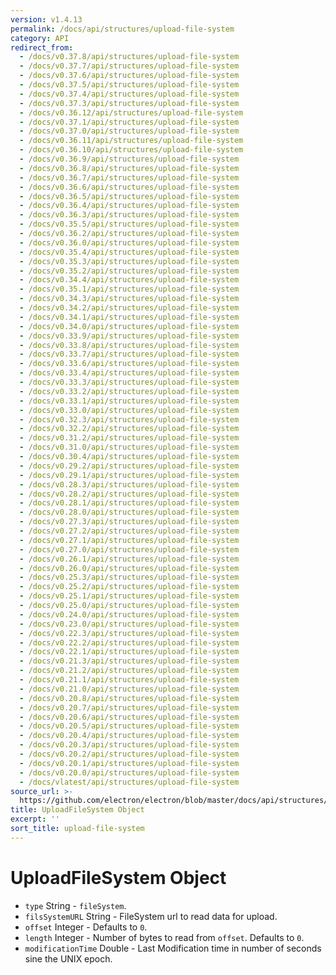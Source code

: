 ```yaml
---
version: v1.4.13
permalink: /docs/api/structures/upload-file-system
category: API
redirect_from:
  - /docs/v0.37.8/api/structures/upload-file-system
  - /docs/v0.37.7/api/structures/upload-file-system
  - /docs/v0.37.6/api/structures/upload-file-system
  - /docs/v0.37.5/api/structures/upload-file-system
  - /docs/v0.37.4/api/structures/upload-file-system
  - /docs/v0.37.3/api/structures/upload-file-system
  - /docs/v0.36.12/api/structures/upload-file-system
  - /docs/v0.37.1/api/structures/upload-file-system
  - /docs/v0.37.0/api/structures/upload-file-system
  - /docs/v0.36.11/api/structures/upload-file-system
  - /docs/v0.36.10/api/structures/upload-file-system
  - /docs/v0.36.9/api/structures/upload-file-system
  - /docs/v0.36.8/api/structures/upload-file-system
  - /docs/v0.36.7/api/structures/upload-file-system
  - /docs/v0.36.6/api/structures/upload-file-system
  - /docs/v0.36.5/api/structures/upload-file-system
  - /docs/v0.36.4/api/structures/upload-file-system
  - /docs/v0.36.3/api/structures/upload-file-system
  - /docs/v0.35.5/api/structures/upload-file-system
  - /docs/v0.36.2/api/structures/upload-file-system
  - /docs/v0.36.0/api/structures/upload-file-system
  - /docs/v0.35.4/api/structures/upload-file-system
  - /docs/v0.35.3/api/structures/upload-file-system
  - /docs/v0.35.2/api/structures/upload-file-system
  - /docs/v0.34.4/api/structures/upload-file-system
  - /docs/v0.35.1/api/structures/upload-file-system
  - /docs/v0.34.3/api/structures/upload-file-system
  - /docs/v0.34.2/api/structures/upload-file-system
  - /docs/v0.34.1/api/structures/upload-file-system
  - /docs/v0.34.0/api/structures/upload-file-system
  - /docs/v0.33.9/api/structures/upload-file-system
  - /docs/v0.33.8/api/structures/upload-file-system
  - /docs/v0.33.7/api/structures/upload-file-system
  - /docs/v0.33.6/api/structures/upload-file-system
  - /docs/v0.33.4/api/structures/upload-file-system
  - /docs/v0.33.3/api/structures/upload-file-system
  - /docs/v0.33.2/api/structures/upload-file-system
  - /docs/v0.33.1/api/structures/upload-file-system
  - /docs/v0.33.0/api/structures/upload-file-system
  - /docs/v0.32.3/api/structures/upload-file-system
  - /docs/v0.32.2/api/structures/upload-file-system
  - /docs/v0.31.2/api/structures/upload-file-system
  - /docs/v0.31.0/api/structures/upload-file-system
  - /docs/v0.30.4/api/structures/upload-file-system
  - /docs/v0.29.2/api/structures/upload-file-system
  - /docs/v0.29.1/api/structures/upload-file-system
  - /docs/v0.28.3/api/structures/upload-file-system
  - /docs/v0.28.2/api/structures/upload-file-system
  - /docs/v0.28.1/api/structures/upload-file-system
  - /docs/v0.28.0/api/structures/upload-file-system
  - /docs/v0.27.3/api/structures/upload-file-system
  - /docs/v0.27.2/api/structures/upload-file-system
  - /docs/v0.27.1/api/structures/upload-file-system
  - /docs/v0.27.0/api/structures/upload-file-system
  - /docs/v0.26.1/api/structures/upload-file-system
  - /docs/v0.26.0/api/structures/upload-file-system
  - /docs/v0.25.3/api/structures/upload-file-system
  - /docs/v0.25.2/api/structures/upload-file-system
  - /docs/v0.25.1/api/structures/upload-file-system
  - /docs/v0.25.0/api/structures/upload-file-system
  - /docs/v0.24.0/api/structures/upload-file-system
  - /docs/v0.23.0/api/structures/upload-file-system
  - /docs/v0.22.3/api/structures/upload-file-system
  - /docs/v0.22.2/api/structures/upload-file-system
  - /docs/v0.22.1/api/structures/upload-file-system
  - /docs/v0.21.3/api/structures/upload-file-system
  - /docs/v0.21.2/api/structures/upload-file-system
  - /docs/v0.21.1/api/structures/upload-file-system
  - /docs/v0.21.0/api/structures/upload-file-system
  - /docs/v0.20.8/api/structures/upload-file-system
  - /docs/v0.20.7/api/structures/upload-file-system
  - /docs/v0.20.6/api/structures/upload-file-system
  - /docs/v0.20.5/api/structures/upload-file-system
  - /docs/v0.20.4/api/structures/upload-file-system
  - /docs/v0.20.3/api/structures/upload-file-system
  - /docs/v0.20.2/api/structures/upload-file-system
  - /docs/v0.20.1/api/structures/upload-file-system
  - /docs/v0.20.0/api/structures/upload-file-system
  - /docs/vlatest/api/structures/upload-file-system
source_url: >-
  https://github.com/electron/electron/blob/master/docs/api/structures/upload-file-system.md
title: UploadFileSystem Object
excerpt: ''
sort_title: upload-file-system
---
```

# UploadFileSystem Object

*   `type` String - `fileSystem`.
*   `filsSystemURL` String - FileSystem url to read data for upload.
*   `offset` Integer - Defaults to `0`.
*   `length` Integer - Number of bytes to read from `offset`. Defaults to `0`.
*   `modificationTime` Double - Last Modification time in number of seconds sine the UNIX epoch.
